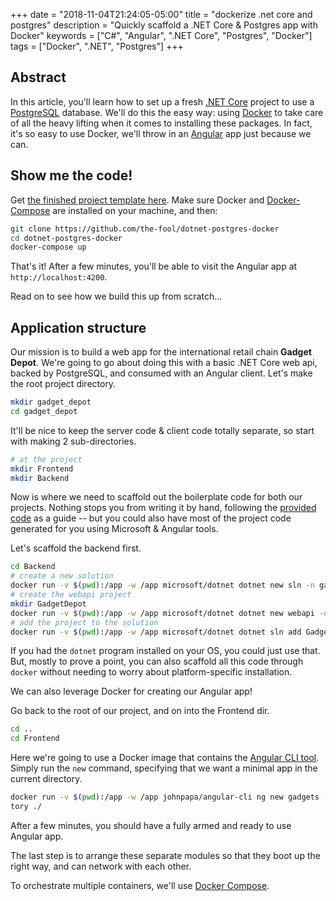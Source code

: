 +++
date = "2018-11-04T21:24:05-05:00"
title = "dockerize .net core and postgres"
description = "Quickly scaffold a .NET Core & Postgres app with Docker"
keywords = ["C#", "Angular", ".NET Core", "Postgres", "Docker"]
tags = ["Docker", ".NET", "Postgres"]
+++
<!-- markdownlint-disable MD002 MD041-->

## Abstract

In this article, you'll learn how to set up a fresh [.NET Core](https://docs.microsoft.com/en-us/dotnet/core/) project to use a [PostgreSQL](https://www.postgresql.org/) database.  We'll do this the easy way: using [Docker](https://www.docker.com/) to take care of all the heavy lifting when it comes to installing these packages.  In fact, it's so easy to use Docker, we'll throw in an [Angular](https://angular.io/) app just because we can.

## Show me the code!

Get [the finished project template here](https://github.com/the-fool/Dotnet-Postgres-Docker).  Make sure Docker and [Docker-Compose](https://docs.docker.com/compose/) are installed on your machine, and then:

```bash
git clone https://github.com/the-fool/dotnet-postgres-docker
cd dotnet-postgres-docker
docker-compose up
```

That's it!  After a few minutes, you'll be able to visit the Angular app at `http://localhost:4200`.

Read on to see how we build this up from scratch...

## Application structure

Our mission is to build a web app for the international retail chain **Gadget Depot**.  We're going to go about doing this with a basic .NET Core web api, backed by PostgreSQL, and consumed with an Angular client.  Let's make the root project directory.

```bash
mkdir gadget_depot
cd gadget_depot
```

It'll be nice to keep the server code & client code totally separate, so start with making 2 sub-directories.

```bash
# at the project
mkdir Frontend
mkdir Backend
```

Now is where we need to scaffold out the boilerplate code for both our projects.  Nothing stops you from writing it by hand, following the [provided code](https://github.com/the-fool/dotnet-postgres-docker) as a guide -- but you could also have most of the project code generated for you using Microsoft & Angular tools.  

Let's scaffold the backend first.

```bash
cd Backend
# create a new solution
docker run -v $(pwd):/app -w /app microsoft/dotnet dotnet new sln -n gadget_depot
# create the webapi project
mkdir GadgetDepot
docker run -v $(pwd):/app -w /app microsoft/dotnet dotnet new webapi -o GadgetDepot
# add the project to the solution
docker run -v $(pwd):/app -w /app microsoft/dotnet dotnet sln add GadgetDepot
```

If you had the `dotnet` program installed on your OS, you could just use that.  But, mostly to prove a point, you can also scaffold all this code through `docker` without needing to worry about platform-specific installation.

We can also leverage Docker for creating our Angular app!

Go back to the root of our project, and on into the Frontend dir.

```bash
cd ..
cd Frontend
```

Here we're going to use a Docker image that contains the [Angular CLI tool](https://cli.angular.io/).  Simply run the `new` command, specifying that we want a minimal app in the current directory.

```bash
docker run -v $(pwd):/app -w /app johnpapa/angular-cli ng new gadgets --minimal --direc
tory ./
```

After a few minutes, you should have a fully armed and ready to use Angular app.

The last step is to arrange these separate modules so that they boot up the right way, and can network with each other.

To orchestrate multiple containers, we'll use [Docker Compose](https://docs.docker.com/compose/).
